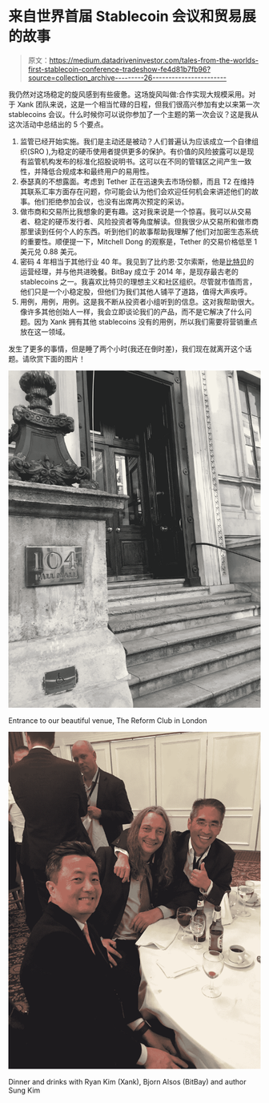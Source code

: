# 来自世界首届 Stablecoin 会议和贸易展的故事

> 原文：<https://medium.datadriveninvestor.com/tales-from-the-worlds-first-stablecoin-conference-tradeshow-fe4d81b7fb96?source=collection_archive---------26----------------------->

我仍然对这场稳定的旋风感到有些疲惫。这场旋风叫做:合作实现大规模采用。对于 Xank 团队来说，这是一个相当忙碌的日程，但我们很高兴参加有史以来第一次 stablecoins 会议。什么时候你可以说你参加了一个主题的第一次会议？这是我从这次活动中总结出的 5 个要点。

1.  监管已经开始实施。我们是主动还是被动？人们普遍认为应该成立一个自律组织(SRO ),为稳定的硬币使用者提供更多的保护。有价值的风险披露可以是现有监管机构发布的标准化招股说明书。这可以在不同的管辖区之间产生一致性，并降低合规成本和最终用户的易用性。
2.  泰瑟真的不想露面。考虑到 Tether 正在迅速失去市场份额，而且 T2 在维持其联系汇率方面存在问题，你可能会认为他们会欢迎任何机会来讲述他们的故事。他们拒绝参加会议，也没有出席两次预定的采访。
3.  做市商和交易所比我想象的更有趣。这对我来说是一个惊喜。我可以从交易者、稳定的硬币发行者、风险投资者等角度解读。但我很少从交易所和做市商那里读到任何个人的东西。听到他们的故事帮助我理解了他们对加密生态系统的重要性。顺便提一下，Mitchell Dong 的观察是，Tether 的交易价格低至 1 美元兑 0.88 美元。
4.  密码 4 年相当于其他行业 40 年。我见到了比约恩·艾尔索斯，他是[比特贝](https://bitbay.market)的运营经理，并与他共进晚餐。BitBay 成立于 2014 年，是现存最古老的 stablecoins 之一。我喜欢比特贝的理想主义和社区组织。尽管就市值而言，他们只是一个小稳定股，但他们为我们其他人铺平了道路，值得大声疾呼。
5.  用例，用例，用例。这是我不断从投资者小组听到的信息。这对我帮助很大。像许多其他创始人一样，我会立即谈论我们的产品，而不是它解决了什么问题。因为 Xank 拥有其他 stablecoins 没有的用例，所以我们需要将营销重点放在这一领域。

发生了更多的事情，但是睡了两个小时(我还在倒时差)，我们现在就离开这个话题。请欣赏下面的图片！

![](img/0d2a3e69b3f0f3824c5d215bccffa848.png)

Entrance to our beautiful venue, The Reform Club in London

![](img/ebecf09f548c9d0541c6c10ebda1ee24.png)

Dinner and drinks with Ryan Kim (Xank), Bjorn Alsos (BitBay) and author Sung Kim